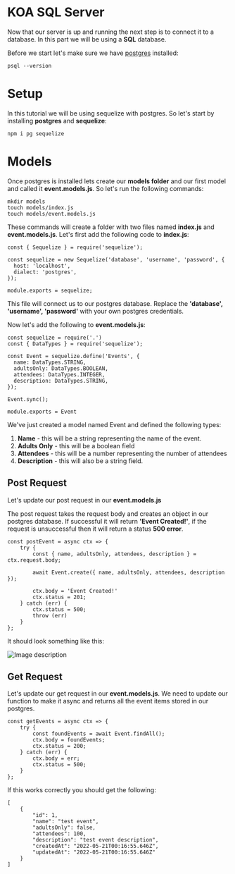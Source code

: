 # KOA SQL Server
Now that our server is up and running the next step is to connect it to a database. In this part we will be using a **SQL** database.

Before we start let's make sure we have [postgres](https://postgresapp.com/downloads.html) installed:
```
psql --version
```
# Setup
In this tutorial we will be using sequelize with postgres. So let's start by installing **postgres** and **sequelize**:

```
npm i pg sequelize
```
# Models
Once postgres is installed lets create our **models folder** and our first model and called it **event.models.js**. So let's run the following commands:

```
mkdir models
touch models/index.js
touch models/event.models.js
```
These commands will create a folder with two files named **index.js** and **event.models.js**. Let's first add the following code to **index.js**:

```
const { Sequelize } = require('sequelize');

const sequelize = new Sequelize('database', 'username', 'password', {
  host: 'localhost',
  dialect: 'postgres',
});

module.exports = sequelize;
```
This file will connect us to our postgres database. Replace the **'database', 'username', 'password'** with your own postgres credentials. 

Now let's add the following to **event.models.js**:

```
const sequelize = require('.')
const { DataTypes } = require('sequelize');

const Event = sequelize.define('Events', {
  name: DataTypes.STRING,
  adultsOnly: DataTypes.BOOLEAN,
  attendees: DataTypes.INTEGER,
  description: DataTypes.STRING,
});

Event.sync();

module.exports = Event
```

We've just created a model named Event and defined the following types:

1. **Name** - this will be a string representing the name of the event.
2. **Adults Only** - this will be a boolean field 
3. **Attendees** - this will be a number representing the number of attendees
4. **Description** - this will also be a string field.

## Post Request
Let's update our post request in our **event.models.js**

The post request takes the request body and creates an object in our postgres database. If successful it will return **'Event Created!'**, if the request is unsuccessful then it will return a status **500 error**.

```
const postEvent = async ctx => {
    try {
        const { name, adultsOnly, attendees, description } = ctx.request.body;

        await Event.create({ name, adultsOnly, attendees, description });

        ctx.body = 'Event Created!'
        ctx.status = 201;
    } catch (err) {
        ctx.status = 500;
        throw (err)
    }
};
```
It should look something like this:

![Image description](https://dev-to-uploads.s3.amazonaws.com/uploads/articles/4ad3881exjy9rxez4zsg.png)


## Get Request
Let's update our get request in our **event.models.js**. We need to update our function to make it async and returns all the event items stored in our postgres.

```
const getEvents = async ctx => {
    try {
        const foundEvents = await Event.findAll();
        ctx.body = foundEvents;
        ctx.status = 200;
    } catch (err) {
        ctx.body = err;
        ctx.status = 500;
    }
};
```

If this works correctly you should get the following: 
```
[
    {
        "id": 1,
        "name": "test event",
        "adultsOnly": false,
        "attendees": 100,
        "description": "test event description",
        "createdAt": "2022-05-21T00:16:55.646Z",
        "updatedAt": "2022-05-21T00:16:55.646Z"
    }
]
```